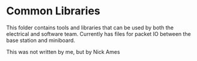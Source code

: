 # Common Libraries

This folder contains tools and libraries that can be used by both the electrical and software team. Currently has files for packet IO between the base station and miniboard.

This was not written by me, but by Nick Ames
